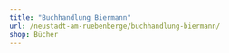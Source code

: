 ```yaml
---
title: "Buchhandlung Biermann"
url: /neustadt-am-ruebenberge/buchhandlung-biermann/
shop: Bücher
---
```

